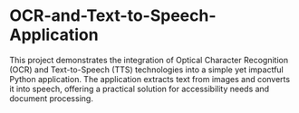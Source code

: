 # OCR-and-Text-to-Speech-Application
This project demonstrates the integration of Optical Character Recognition (OCR) and Text-to-Speech (TTS) technologies into a simple yet impactful Python application. The application extracts text from images and converts it into speech, offering a practical solution for accessibility needs and document processing.
